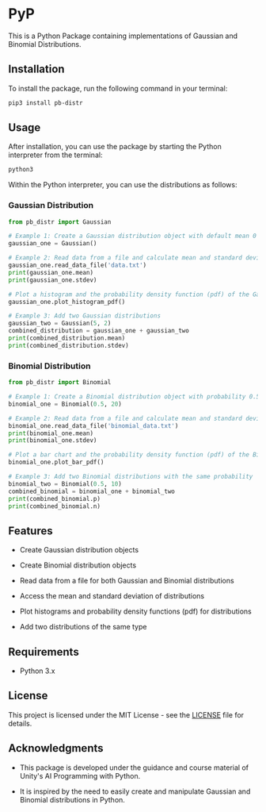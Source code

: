 # PyP

This is a Python Package containing implementations of Gaussian and Binomial Distributions.

## Installation

To install the package, run the following command in your terminal:

```bash
pip3 install pb-distr
```

## Usage

After installation, you can use the package by starting the Python interpreter from the terminal:

```bash
python3
```

Within the Python interpreter, you can use the distributions as follows:

### Gaussian Distribution

```python
from pb_distr import Gaussian

# Example 1: Create a Gaussian distribution object with default mean 0 and standard deviation 1
gaussian_one = Gaussian()

# Example 2: Read data from a file and calculate mean and standard deviation
gaussian_one.read_data_file('data.txt')
print(gaussian_one.mean)
print(gaussian_one.stdev)

# Plot a histogram and the probability density function (pdf) of the Gaussian distribution
gaussian_one.plot_histogram_pdf()

# Example 3: Add two Gaussian distributions
gaussian_two = Gaussian(5, 2)
combined_distribution = gaussian_one + gaussian_two
print(combined_distribution.mean)
print(combined_distribution.stdev)
```

### Binomial Distribution

```python
from pb_distr import Binomial

# Example 1: Create a Binomial distribution object with probability 0.5 and 20 trials
binomial_one = Binomial(0.5, 20)

# Example 2: Read data from a file and calculate mean and standard deviation
binomial_one.read_data_file('binomial_data.txt')
print(binomial_one.mean)
print(binomial_one.stdev)

# Plot a bar chart and the probability density function (pdf) of the Binomial distribution
binomial_one.plot_bar_pdf()

# Example 3: Add two Binomial distributions with the same probability
binomial_two = Binomial(0.5, 10)
combined_binomial = binomial_one + binomial_two
print(combined_binomial.p)
print(combined_binomial.n)
```

## Features

- Create Gaussian distribution objects

- Create Binomial distribution objects

- Read data from a file for both Gaussian and Binomial distributions

- Access the mean and standard deviation of distributions

- Plot histograms and probability density functions (pdf) for distributions

- Add two distributions of the same type

## Requirements

- Python 3.x

## License

This project is licensed under the MIT License - see the [LICENSE](LICENSE) file for details.

## Acknowledgments

- This package is developed under the guidance and course material of Unity's AI Programming with Python.

- It is inspired by the need to easily create and manipulate Gaussian and Binomial distributions in Python.
